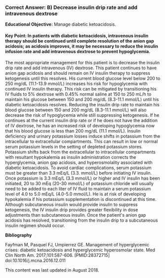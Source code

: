 
### Correct Answer: B) Decrease insulin drip rate and add intravenous dextrose 

**Educational Objective:** Manage diabetic ketoacidosis.

#### **Key Point:** In patients with diabetic ketoacidosis, intravenous insulin therapy should be continued until complete resolution of the anion gap acidosis; as acidosis improves, it may be necessary to reduce the insulin infusion rate and add intravenous dextrose to prevent hypoglycemia.

The most appropriate management for this patient is to decrease the insulin drip rate and add intravenous (IV) dextrose. This patient continues to have anion gap acidosis and should remain on IV insulin therapy to suppress ketogenesis until this resolves. His current blood glucose level below 200 to 250 mg/dL (11.1-13.9 mmol/L) increases his risk for hypoglycemia with continued IV insulin therapy. This risk can be mitigated by transitioning his IV fluids to 5% dextrose with 0.45% normal saline at 150 to 250 mL/h to maintain his glucose between 150 and 200 mg/dL (8.3-11.1 mmol/L) until his diabetic ketoacidosis resolves. Reducing the insulin drip rate to maintain his blood glucose between 150 and 200 mg/dL (8.3-11.1 mmol/L) will also decrease the risk of hypoglycemia while still suppressing ketogenesis.
If he continues at the current insulin drip rate or if he does not have the addition of IV dextrose, he has an increased risk of developing hypoglycemia now that his blood glucose is less than 200 mg/dL (11.1 mmol/L).
Insulin deficiency and urinary potassium losses induce shifts in potassium from the intracellular to extracellular compartments. This can result in low or normal serum potassium levels in the setting of depleted potassium stores. Potassium shifts back from the extracellular to intracellular compartments with resultant hypokalemia as insulin administration corrects the hyperglycemia, anion gap acidosis, and hyperosmolality associated with diabetic ketoacidosis. To avoid cardiac complications, serum potassium must be greater than 3.3 mEq/L (3.3. mmol/L) before initiating IV insulin. Once potassium is 3.3 mEq/L (3.3 mmol/L) or higher and IV insulin has been initiated, 20 to 30 mEq (20-30 mmol/L) of potassium chloride will usually need to be added to each liter of IV fluid to maintain a serum potassium level of 4.0 to 5.0 mEq/L (4.0-5.0 mmol/L). He is at risk of developing hypokalemia if his potassium supplementation is discontinued at this time.
Although subcutaneous insulin would provide insulin to suppress ketogenesis, the IV insulin drip provides greater flexibility in dose adjustments than subcutaneous insulin. Once the patient's anion gap acidosis has resolved, transitioning from the insulin drip to a subcutaneous insulin regimen should occur.

**Bibliography**

Fayfman M, Pasquel FJ, Umpierrez GE. Management of hyperglycemic crises: diabetic ketoacidosis and hyperglycemic hyperosmolar state. Med Clin North Am. 2017;101:587-606. [PMID:28372715] doi:10.1016/j.mcna.2016.12.011

This content was last updated in August 2018.